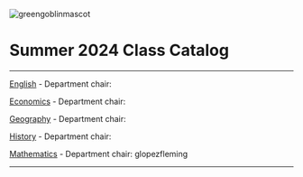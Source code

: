 ![greengoblinmascot](media/gg.jpeg)
# Summer 2024 Class Catalog
---

[English](english.md) - Department chair: <mith-r>

[Economics](economics.md) - Department chair: <github username> 

[Geography](geography.md) - Department chair: <github username>

[History](history.md) - Department chair: <github username>

[Mathematics](math.md) - Department chair: glopezfleming

---
